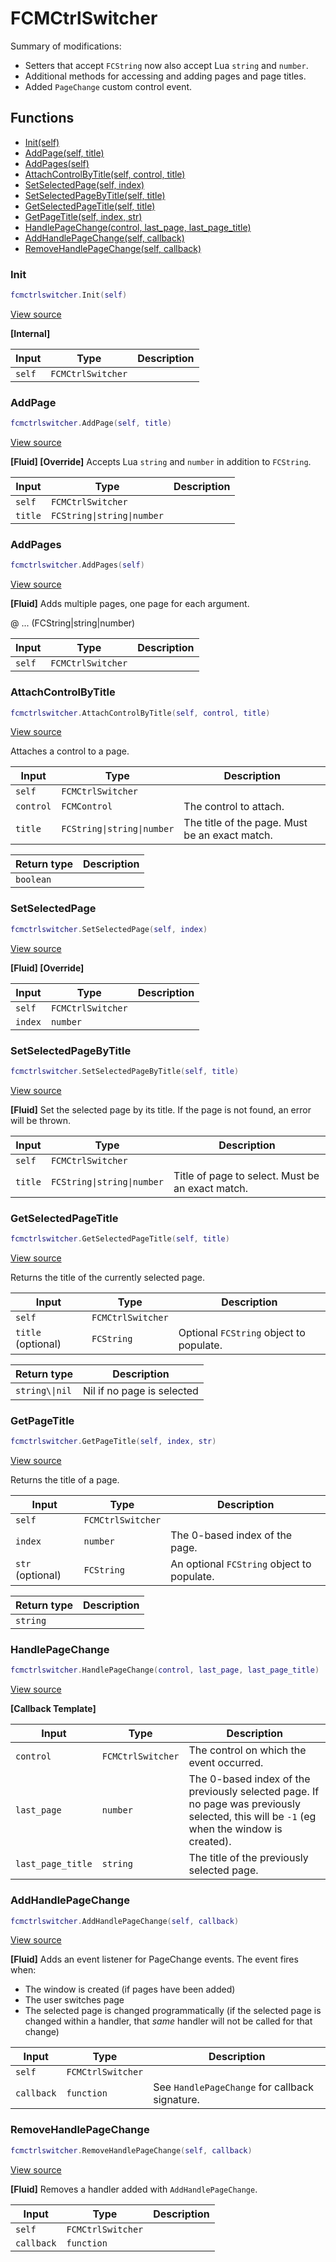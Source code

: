 # FCMCtrlSwitcher

Summary of modifications:
- Setters that accept `FCString` now also accept Lua `string` and `number`.
- Additional methods for accessing and adding pages and page titles.
- Added `PageChange` custom control event.

## Functions

- [Init(self)](#init)
- [AddPage(self, title)](#addpage)
- [AddPages(self)](#addpages)
- [AttachControlByTitle(self, control, title)](#attachcontrolbytitle)
- [SetSelectedPage(self, index)](#setselectedpage)
- [SetSelectedPageByTitle(self, title)](#setselectedpagebytitle)
- [GetSelectedPageTitle(self, title)](#getselectedpagetitle)
- [GetPageTitle(self, index, str)](#getpagetitle)
- [HandlePageChange(control, last_page, last_page_title)](#handlepagechange)
- [AddHandlePageChange(self, callback)](#addhandlepagechange)
- [RemoveHandlePageChange(self, callback)](#removehandlepagechange)

### Init

```lua
fcmctrlswitcher.Init(self)
```

[View source](https://github.com/finale-lua/lua-scripts/tree/master/src/mixin/FCMCtrlSwitcher.lua#L29)

**[Internal]**

| Input | Type | Description |
| ----- | ---- | ----------- |
| `self` | `FCMCtrlSwitcher` |  |

### AddPage

```lua
fcmctrlswitcher.AddPage(self, title)
```

[View source](https://github.com/finale-lua/lua-scripts/tree/master/src/mixin/FCMCtrlSwitcher.lua#L42)

**[Fluid] [Override]**
Accepts Lua `string` and `number` in addition to `FCString`.

| Input | Type | Description |
| ----- | ---- | ----------- |
| `self` | `FCMCtrlSwitcher` |  |
| `title` | `FCString\|string\|number` |  |

### AddPages

```lua
fcmctrlswitcher.AddPages(self)
```

[View source](https://github.com/finale-lua/lua-scripts/tree/master/src/mixin/FCMCtrlSwitcher.lua#L63)

**[Fluid]**
Adds multiple pages, one page for each argument.

@ ... (FCString|string|number)

| Input | Type | Description |
| ----- | ---- | ----------- |
| `self` | `FCMCtrlSwitcher` |  |

### AttachControlByTitle

```lua
fcmctrlswitcher.AttachControlByTitle(self, control, title)
```

[View source](https://github.com/finale-lua/lua-scripts/tree/master/src/mixin/FCMCtrlSwitcher.lua#L81)

Attaches a control to a page.

| Input | Type | Description |
| ----- | ---- | ----------- |
| `self` | `FCMCtrlSwitcher` |  |
| `control` | `FCMControl` | The control to attach. |
| `title` | `FCString\|string\|number` | The title of the page. Must be an exact match. |

| Return type | Description |
| ----------- | ----------- |
| `boolean` |  |

### SetSelectedPage

```lua
fcmctrlswitcher.SetSelectedPage(self, index)
```

[View source](https://github.com/finale-lua/lua-scripts/tree/master/src/mixin/FCMCtrlSwitcher.lua#L107)

**[Fluid] [Override]**

| Input | Type | Description |
| ----- | ---- | ----------- |
| `self` | `FCMCtrlSwitcher` |  |
| `index` | `number` |  |

### SetSelectedPageByTitle

```lua
fcmctrlswitcher.SetSelectedPageByTitle(self, title)
```

[View source](https://github.com/finale-lua/lua-scripts/tree/master/src/mixin/FCMCtrlSwitcher.lua#L124)

**[Fluid]**
Set the selected page by its title. If the page is not found, an error will be thrown.

| Input | Type | Description |
| ----- | ---- | ----------- |
| `self` | `FCMCtrlSwitcher` |  |
| `title` | `FCString\|string\|number` | Title of page to select. Must be an exact match. |

### GetSelectedPageTitle

```lua
fcmctrlswitcher.GetSelectedPageTitle(self, title)
```

[View source](https://github.com/finale-lua/lua-scripts/tree/master/src/mixin/FCMCtrlSwitcher.lua#L148)

Returns the title of the currently selected page.

| Input | Type | Description |
| ----- | ---- | ----------- |
| `self` | `FCMCtrlSwitcher` |  |
| `title` (optional) | `FCString` | Optional `FCString` object to populate. |

| Return type | Description |
| ----------- | ----------- |
| `string\\|nil` | Nil if no page is selected |

### GetPageTitle

```lua
fcmctrlswitcher.GetPageTitle(self, index, str)
```

[View source](https://github.com/finale-lua/lua-scripts/tree/master/src/mixin/FCMCtrlSwitcher.lua#L179)

Returns the title of a page.

| Input | Type | Description |
| ----- | ---- | ----------- |
| `self` | `FCMCtrlSwitcher` |  |
| `index` | `number` | The 0-based index of the page. |
| `str` (optional) | `FCString` | An optional `FCString` object to populate. |

| Return type | Description |
| ----------- | ----------- |
| `string` |  |

### HandlePageChange

```lua
fcmctrlswitcher.HandlePageChange(control, last_page, last_page_title)
```

[View source](https://github.com/finale-lua/lua-scripts/tree/master/src/mixin/FCMCtrlSwitcher.lua#L204)

**[Callback Template]**

| Input | Type | Description |
| ----- | ---- | ----------- |
| `control` | `FCMCtrlSwitcher` | The control on which the event occurred. |
| `last_page` | `number` | The 0-based index of the previously selected page. If no page was previously selected, this will be `-1` (eg when the window is created). |
| `last_page_title` | `string` | The title of the previously selected page. |

### AddHandlePageChange

```lua
fcmctrlswitcher.AddHandlePageChange(self, callback)
```

[View source](https://github.com/finale-lua/lua-scripts/tree/master/src/mixin/FCMCtrlSwitcher.lua#L221)

**[Fluid]**
Adds an event listener for PageChange events.
The event fires when:
- The window is created (if pages have been added)
- The user switches page
- The selected page is changed programmatically (if the selected page is changed within a handler, that *same* handler will not be called for that change)

| Input | Type | Description |
| ----- | ---- | ----------- |
| `self` | `FCMCtrlSwitcher` |  |
| `callback` | `function` | See `HandlePageChange` for callback signature. |

### RemoveHandlePageChange

```lua
fcmctrlswitcher.RemoveHandlePageChange(self, callback)
```

[View source](https://github.com/finale-lua/lua-scripts/tree/master/src/mixin/FCMCtrlSwitcher.lua#L226)

**[Fluid]**
Removes a handler added with `AddHandlePageChange`.

| Input | Type | Description |
| ----- | ---- | ----------- |
| `self` | `FCMCtrlSwitcher` |  |
| `callback` | `function` |  |
